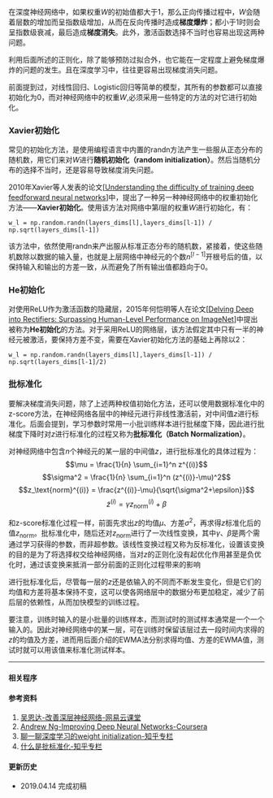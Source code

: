 在深度神经网络中，如果权重$W$的初始值都大于$1$，那么正向传播过程中，$W$会随着层数的增加而呈指数级增加，从而在反向传播时造成**梯度爆炸**；都小于$1$时则会呈指数级衰减，最后造成**梯度消失**。此外，激活函数选择不当时也容易出现这两种问题。

利用后面所述的正则化，除了能够预防过拟合外，也它能在一定程度上避免梯度爆炸的问题的发生。且在深度学习中，往往更容易出现梯度消失问题。

前面提到过，对线性回归、Logistic回归等简单的模型，其所有的参数都可以直接初始化为$0$，而对神经网络中的权重$W$,必须采用一些特定的方法的对它进行初始化。

### Xavier初始化
常见的初始化方法，是使用编程语言中内置的randn方法产生一些服从正态分布的随机数，用它们来对$W$进行**随机初始化（random initialization）**。然后当随机分布的选择不当时，还是容易导致梯度消失问题。

2010年Xavier等人发表的论文[[Understanding the difficulty of training deep feedforward neural networks](http://proceedings.mlr.press/v9/glorot10a/glorot10a.pdf)]中，提出了一种另一种神经网络中的权重初始化方法——**Xavier初始化**。使用该方法对网络中第$l$层的权重$W$进行初始化，有：
```
w_l = np.random.randn(layers_dims[l],layers_dims[l-1]) / np.sqrt(layers_dims[l-1])
```
该方法中，依然使用randn来产出服从标准正态分布的随机数，紧接着，使这些随机数除以数据的输入量，也就是上层网络中神经元的个数$n^{[l-1]}$开根号后的值，以保持输入和输出的方差一致，从而避免了所有输出值都趋向于0。

### He初始化
对使用ReLU作为激活函数的隐藏层，2015年何恺明等人在论文[[Delving Deep into Rectifiers: Surpassing Human-Level Performance on ImageNet](https://www.cv-foundation.org/openaccess/content_iccv_2015/papers/He_Delving_Deep_into_ICCV_2015_paper.pdf)]中提出被称为**He初始化**的方法。对于采用ReLU的网络层，该方法假定其中只有一半的神经元被激活，要保持方差不变，需要在Xavier初始化方法的基础上再除以$2$：
```
w_l = np.random.randn(layers_dims[l],layers_dims[l-1]) / np.sqrt(layers_dims[l-1]/2)
```
### 批标准化
要解决梯度消失问题，除了上述两种权值初始化方法，还可以使用数据标准化中的z-score方法，在神经网络各层中的神经元进行非线性激活前，对中间值$z$进行标准化。后面会提到，学习参数时常用一小批训练样本进行批梯度下降，因此进行批梯度下降时对$z$进行标准化的过程又称为**批标准化（Batch Normalization）**。

对神经网络中包含$n$个神经元的某一层的中间值$z$，进行批标准化的具体过程为：$$\mu = \frac{1}{n} \sum_{i=1}^n z^{(i)}$$ $$\sigma^2 = \frac{1}{n} \sum_{i=1}^n (z^{(i)}-\mu)^2$$ $$z_\text{norm}^{(i)} = \frac{z^{(i)}-\mu}{\sqrt{\sigma^2+\epsilon}}$$ $$\tilde{z}^{(i)} = \gamma z_\text{norm}^{(i)}+\beta$$

和z-score标准化过程一样，前面先求出$z$的均值$\mu$、方差$\sigma^2$，再求得$z$标准化后的值$z_\text{norm}$。批标准化中，随后还对$z_\text{norm}$进行了一次线性变换，其中$\gamma$、$\beta$是两个需通过学习获得的参数，而非超参数。该线性变换过程又称为反标准化，设置该变换的目的是为了将选择权交给神经网络，当对$z$的正则化没有起优化作用甚至是负优化时，通过该变换来抵消一部分前面的正则化过程带来的影响

进行批标准化后，尽管每一层的$z$还是依输入的不同而不断发生变化，但是它们的均值和方差将基本保持不变，这可以使各网络层中的数据分布更加稳定，减少了前后层的依赖性，从而加快模型的训练过程。

要注意，训练时输入的是小批量的训练样本，而测试时的测试样本通常是一个一个输入的。因此对神经网络中的某一层，可在训练时保留该层过去一段时间内求得的$z$的均值及方差，进而用后面介绍的EWMA法分别求得均值、方差的EWMA值，测试时就可以用该值来标准化测试样本。

***
#### 相关程序


#### 参考资料
1. [吴恩达-改善深层神经网络-网易云课堂](http://mooc.study.163.com/course/deeplearning_ai-2001281003#/info)
2. [Andrew Ng-Improving Deep Neural Networks-Coursera](https://www.coursera.org/learn/deep-neural-network/)
3. [聊一聊深度学习的weight initialization-知乎专栏](https://zhuanlan.zhihu.com/p/25110150)
4. [什么是批标准化-知乎专栏](https://zhuanlan.zhihu.com/p/24810318)


#### 更新历史
* 2019.04.14 完成初稿
